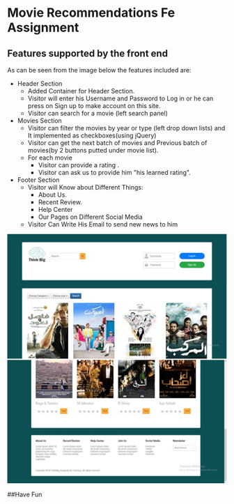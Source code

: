 # Movie Recommendations Fe Assignment

## Features supported by the front end 
As can be seen from the image below the features included are: 
 - Header Section
   - Added Container for Header Section.
   - Visitor will enter his Username and Password to Log in or he can press on Sign up to make account on this site.
   - Visitor can search for a movie (left search panel)
 - Movies Section  
   - Visitor can filter the movies by year or type (left drop down lists) and It implemented as checkboxes(using jQuery)
   - Visitor can get the next batch of movies and Previous batch of movies(by 2 buttons putted under movie list). 
   - For each movie
     - Visitor can provide a rating .
     - Visitor can ask us to provide him "his learned rating".
 - Footer Section
   - Visitor will Know about Different Things:
     - About Us.
     - Recent Review.
     - Help Center
     - Our Pages on Different Social Media
   - Visitor Can Write His Email to send new news to him

  ![alt text](P1.jpg)
  ![alt text](P2.jpg)

##Have Fun
